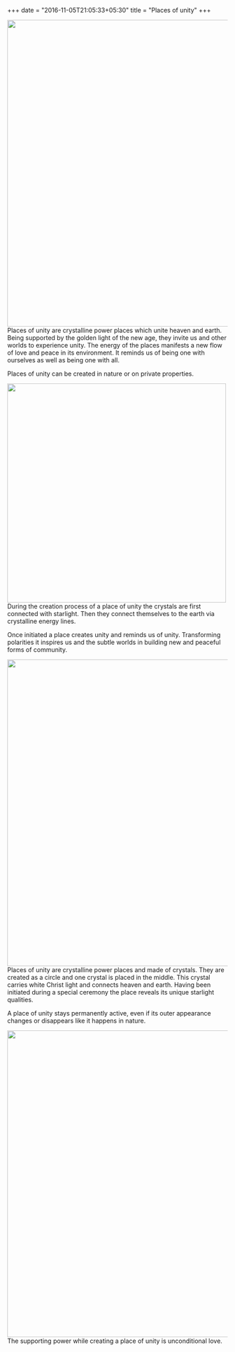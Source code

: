 +++
date = "2016-11-05T21:05:33+05:30"
title = "Places of unity"
+++

<img src="/img/portfolio/rosa_kristall.jpg" width=700px id="bildImText" align="left"/>

Places of unity are crystalline power places which unite heaven and earth. Being supported by the golden light of the new age, they invite us and other worlds to experience unity. The energy of the places manifests a new flow of love and peace in its environment. It reminds us of being one with ourselves as well as being one with all.

Places of unity can be created in nature or on private properties.

<img src="/img/lybie-sandig.jpg" width=500px id="bildImText" align="left"/>

During the creation process of a place of unity the crystals are first connected with starlight. Then they connect themselves to the earth via crystalline energy lines.

Once initiated a place creates unity and reminds us of unity. Transforming polarities it inspires us and the subtle worlds in building new and peaceful forms of community.

<img src="/img/stein-rosenblätter.jpg" width=700px id="bildImText" align="left"/>

Places of unity are crystalline power places and made of crystals. They are created as a circle and one crystal is placed in the middle. This crystal carries white Christ light and connects heaven and earth. Having been initiated during a special ceremony the place reveals its unique starlight qualities.

A place of unity stays permanently active, even if its outer appearance changes or disappears like it happens in nature.

<img src="/img/stein-gras.jpg" width=700px id="bildImText" align="left"/>

The supporting power while creating a place of unity is unconditional love.
